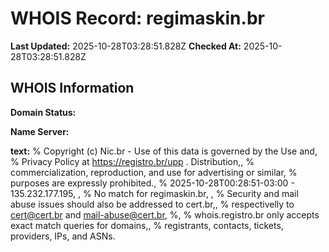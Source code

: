 # WHOIS Record: regimaskin.br

**Last Updated:** 2025-10-28T03:28:51.828Z
**Checked At:** 2025-10-28T03:28:51.828Z

## WHOIS Information

**Domain Status:** 

**Name Server:** 

**text:** % Copyright (c) Nic.br - Use of this data is governed by the Use and, % Privacy Policy at https://registro.br/upp . Distribution,, % commercialization, reproduction, and use for advertising or similar, % purposes are expressly prohibited., % 2025-10-28T00:28:51-03:00 - 135.232.177.195, , % No match for regimaskin.br, , % Security and mail abuse issues should also be addressed to cert.br,, % respectivelly to cert@cert.br and mail-abuse@cert.br, %, % whois.registro.br only accepts exact match queries for domains,, % registrants, contacts, tickets, providers, IPs, and ASNs.


